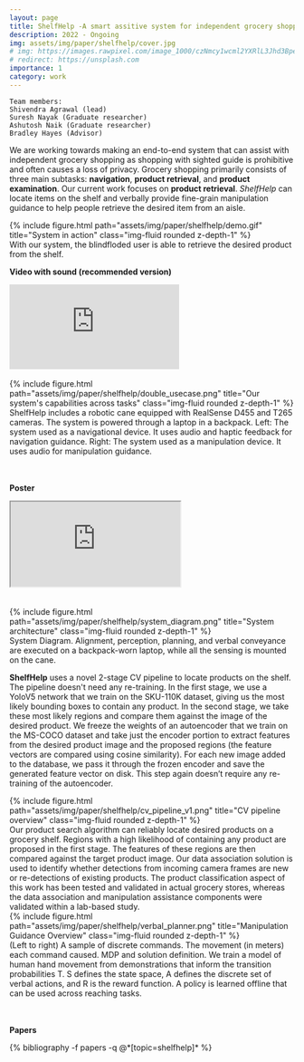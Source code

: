 ```yaml
---
layout: page
title: ShelfHelp -A smart assitive system for independent grocery shopping
description: 2022 - Ongoing
img: assets/img/paper/shelfhelp/cover.jpg
# img: https://images.rawpixel.com/image_1000/czNmcy1wcml2YXRlL3Jhd3BpeGVsX2ltYWdlcy93ZWJzaXRlX2NvbnRlbnQvcHgxMzgyNjcyLWltYWdlLWt3eXFrZHR5LmpwZw.jpg?s=5i_WsjSiGsjd3dh0cW88obuceCo8lP2eP7-3WYh62qs
# redirect: https://unsplash.com
importance: 1
category: work
---
```


    Team members:
    Shivendra Agrawal (lead)
    Suresh Nayak (Graduate researcher)
    Ashutosh Naik (Graduate researcher)
    Bradley Hayes (Advisor)

We are working towards making an end-to-end system that can assist with independent grocery shopping as shopping with sighted guide is prohibitive and often causes a loss of privacy. Grocery shopping primarily consists of three main subtasks: **navigation**, **product retrieval**, and **product examination**. Our current work focuses on **product retrieval**. *ShelfHelp* can locate items on the shelf and verbally provide fine-grain manipulation guidance to help people retrieve the desired item from an aisle. 

<div class="row">
    <div class="col-sm mt-3 mt-md-0" style="vertical-align:middle">
        {% include figure.html path="assets/img/paper/shelfhelp/demo.gif" title="System in action" class="img-fluid rounded z-depth-1" %}
    </div>
</div>
<div class="caption">
    With our system, the blindfloded user is able to retrieve the desired product from the shelf.
</div>


**Video with sound (recommended version)**
<div class="video-container">
<iframe src="https://www.youtube.com/embed/6Yxme7-UHhI" title="YouTube video player" frameborder="0" allow="accelerometer; autoplay; clipboard-write; encrypted-media; gyroscope; picture-in-picture" allowfullscreen></iframe>
</div>
<br />

<div class="row">
    <div class="col-sm mt-3 mt-md-0" style="vertical-align:middle">
        {% include figure.html path="assets/img/paper/shelfhelp/double_usecase.png" title="Our system's capabilities across tasks" class="img-fluid rounded z-depth-1" %}
    </div>
</div>
<div class="caption">
    ShelfHelp includes a robotic cane equipped with RealSense D455 and T265 cameras. The system is powered through a laptop in a backpack. Left: The system used as a navigational device. It uses audio and haptic feedback for navigation guidance. Right: The system used as a manipulation device. It uses audio for manipulation guidance.
</div>

<br /><br />
**Poster**
<div class="video-container">
<iframe src="https://drive.google.com/file/d/17mWVixpbJMO0XawlrPxeMDcXIgmnMesH/preview" allow="autoplay"></iframe>
</div>
<br /><br />

<div class="row">
    <div class="col-sm mt-3 mt-md-0" style="vertical-align:middle">
        {% include figure.html path="assets/img/paper/shelfhelp/system_diagram.png" title="System architecture" class="img-fluid rounded z-depth-1" %}
    </div>
</div>
<div class="caption">
    System Diagram. Alignment, perception, planning, and verbal conveyance are executed on a backpack-worn laptop, while all the sensing is mounted on the cane.
</div>

**ShelfHelp** uses a novel 2-stage CV pipeline to locate products on the shelf. The pipeline doesn't need any re-training.  In the first stage, we use a YoloV5 network that we train on the SKU-110K dataset, giving us the most likely bounding boxes to contain any product. In the second stage, we take these most likely regions and compare them against the image of the desired product. We freeze the weights of an autoencoder that we train on the MS-COCO dataset and take just the encoder portion to extract features from the desired product image and the proposed regions (the feature vectors are compared using cosine similarity). For each new image added to the database, we pass it through the frozen encoder and save the generated feature vector on disk. This step again doesn’t require any re-training of the autoencoder.

<div class="row">
    <div class="col-sm mt-3 mt-md-0" style="vertical-align:middle">
        {% include figure.html path="assets/img/paper/shelfhelp/cv_pipeline_v1.png" title="CV pipeline overview" class="img-fluid rounded z-depth-1" %}
    </div>
</div>
<div class="caption">
    Our product search algorithm can reliably locate desired products on a grocery shelf. Regions with a high likelihood of containing any product are proposed in the first stage. The features of these regions are then compared against the target product image. Our data association solution is used to identify whether detections from incoming camera frames are new or re-detections of existing products. The product classification aspect of this work has been tested and validated in actual grocery stores, whereas the data association and manipulation assistance components were validated within a lab-based study.
</div>


<div class="row">
    <div class="col-sm mt-3 mt-md-0" style="vertical-align:middle">
        {% include figure.html path="assets/img/paper/shelfhelp/verbal_planner.png" title="Manipulation Guidance Overview" class="img-fluid rounded z-depth-1" %}
    </div>
</div>
<div class="caption">
    (Left to right) A sample of discrete commands. The movement (in meters) each command caused. MDP and solution definition. We train a model of human hand movement from demonstrations that inform the transition probabilities T. S defines the state space, A defines the discrete set of verbal actions, and R is the reward function. A policy is learned offline that can be used across reaching tasks.
</div>

<br /><br />
**Papers**
<div class="publications">
{% bibliography -f papers -q @*[topic=shelfhelp]* %}
</div>

